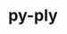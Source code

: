 ---
title: "py-ply"
layout: cache
categories: [package, develop-2024-05-12]
meta: {"versions": ["3.11"], "compilers": ["apple-clang@=15.0.0", "cce@=15.0.1", "gcc@=11.1.0", "gcc@=11.4.0", "gcc@=12.3.0", "gcc@=7.3.1", "gcc@=7.5.0", "gcc@=9.4.0", "oneapi@=2024.0.0"], "oss": ["amzn2", "rhel8", "ubuntu18.04", "ubuntu20.04", "ubuntu22.04", "ventura"], "platforms": ["darwin", "linux"], "targets": ["aarch64", "neoverse_n1", "neoverse_v1", "neoverse_v2", "ppc64le", "x86_64_v3", "zen4"], "stacks": ["aws-isc", "aws-isc-aarch64", "data-vis-sdk", "e4s", "e4s-cray-rhel", "e4s-neoverse-v2", "e4s-neoverse_v1", "e4s-oneapi", "e4s-power", "ml-darwin-aarch64-mps", "ml-linux-x86_64-cpu", "ml-linux-x86_64-cuda", "radiuss", "root", "tutorial"], "num_specs": 18, "num_specs_by_stack": {"ml-darwin-aarch64-mps": 2, "root": 18, "aws-isc-aarch64": 2, "aws-isc": 1, "e4s-cray-rhel": 1, "radiuss": 1, "e4s-power": 1, "data-vis-sdk": 1, "e4s-neoverse_v1": 1, "e4s-neoverse-v2": 1, "e4s": 2, "ml-linux-x86_64-cuda": 3, "ml-linux-x86_64-cpu": 3, "tutorial": 1, "e4s-oneapi": 1}}
spec_details: [{"hash": "lqo5tcrd6m3wlqwizxe5b6z5lybplxhj", "compiler": "apple-clang@=15.0.0", "versions": ["3.11"], "os": "ventura", "platform": "darwin", "target": "aarch64", "variants": ["build_system=python_pip"], "stacks": ["ml-darwin-aarch64-mps", "root"], "size": "-", "tarball": "https://binaries.spack.io/releases/develop-2024-05-12/build_cache/darwin-ventura-aarch64/apple-clang-15.0.0/py-ply-3.11/darwin-ventura-aarch64-apple-clang-15.0.0-py-ply-3.11-lqo5tcrd6m3wlqwizxe5b6z5lybplxhj.spack"}, {"hash": "oqkxh7ea2s5xlph6g7vdjbrogrobdqpa", "compiler": "apple-clang@=15.0.0", "versions": ["3.11"], "os": "ventura", "platform": "darwin", "target": "aarch64", "variants": ["build_system=python_pip"], "stacks": ["ml-darwin-aarch64-mps", "root"], "size": "-", "tarball": "https://binaries.spack.io/releases/develop-2024-05-12/build_cache/darwin-ventura-aarch64/apple-clang-15.0.0/py-ply-3.11/darwin-ventura-aarch64-apple-clang-15.0.0-py-ply-3.11-oqkxh7ea2s5xlph6g7vdjbrogrobdqpa.spack"}, {"hash": "ytjjxk7eicmgnldwpi4htjpqc6ojneq6", "compiler": "gcc@=7.3.1", "versions": ["3.11"], "os": "amzn2", "platform": "linux", "target": "aarch64", "variants": ["build_system=python_pip"], "stacks": ["root", "aws-isc-aarch64"], "size": "-", "tarball": "https://binaries.spack.io/releases/develop-2024-05-12/build_cache/linux-amzn2-aarch64/gcc-7.3.1/py-ply-3.11/linux-amzn2-aarch64-gcc-7.3.1-py-ply-3.11-ytjjxk7eicmgnldwpi4htjpqc6ojneq6.spack"}, {"hash": "xtaoqhyyg56zdhcoszj3bxrd7st2f3bv", "compiler": "gcc@=7.3.1", "versions": ["3.11"], "os": "amzn2", "platform": "linux", "target": "neoverse_n1", "variants": ["build_system=python_pip"], "stacks": ["root", "aws-isc-aarch64"], "size": "-", "tarball": "https://binaries.spack.io/releases/develop-2024-05-12/build_cache/linux-amzn2-neoverse_n1/gcc-7.3.1/py-ply-3.11/linux-amzn2-neoverse_n1-gcc-7.3.1-py-ply-3.11-xtaoqhyyg56zdhcoszj3bxrd7st2f3bv.spack"}, {"hash": "zlttjayjttiepyn24dz374lt7ozeni77", "compiler": "gcc@=7.3.1", "versions": ["3.11"], "os": "amzn2", "platform": "linux", "target": "x86_64_v3", "variants": ["build_system=python_pip"], "stacks": ["aws-isc", "root"], "size": "-", "tarball": "https://binaries.spack.io/releases/develop-2024-05-12/build_cache/linux-amzn2-x86_64_v3/gcc-7.3.1/py-ply-3.11/linux-amzn2-x86_64_v3-gcc-7.3.1-py-ply-3.11-zlttjayjttiepyn24dz374lt7ozeni77.spack"}, {"hash": "hrw7tv7s4w6u6y4wb5cukvtvolgffvfr", "compiler": "cce@=15.0.1", "versions": ["3.11"], "os": "rhel8", "platform": "linux", "target": "zen4", "variants": ["build_system=python_pip"], "stacks": ["root", "e4s-cray-rhel"], "size": "-", "tarball": "https://binaries.spack.io/releases/develop-2024-05-12/build_cache/linux-rhel8-zen4/cce-15.0.1/py-ply-3.11/linux-rhel8-zen4-cce-15.0.1-py-ply-3.11-hrw7tv7s4w6u6y4wb5cukvtvolgffvfr.spack"}, {"hash": "2rkdbyzxubeaeu3jnap5cwlchukhy7ez", "compiler": "gcc@=7.5.0", "versions": ["3.11"], "os": "ubuntu18.04", "platform": "linux", "target": "x86_64_v3", "variants": ["build_system=python_pip"], "stacks": ["radiuss", "root"], "size": "-", "tarball": "https://binaries.spack.io/releases/develop-2024-05-12/build_cache/linux-ubuntu18.04-x86_64_v3/gcc-7.5.0/py-ply-3.11/linux-ubuntu18.04-x86_64_v3-gcc-7.5.0-py-ply-3.11-2rkdbyzxubeaeu3jnap5cwlchukhy7ez.spack"}, {"hash": "ooke3y3nj6sxih6aw3qtyyvwcs4y2rzi", "compiler": "gcc@=9.4.0", "versions": ["3.11"], "os": "ubuntu20.04", "platform": "linux", "target": "ppc64le", "variants": ["build_system=python_pip"], "stacks": ["e4s-power", "root"], "size": "-", "tarball": "https://binaries.spack.io/releases/develop-2024-05-12/build_cache/linux-ubuntu20.04-ppc64le/gcc-9.4.0/py-ply-3.11/linux-ubuntu20.04-ppc64le-gcc-9.4.0-py-ply-3.11-ooke3y3nj6sxih6aw3qtyyvwcs4y2rzi.spack"}, {"hash": "ojopvcwa3mk5fuzfnew4wgaf4rk6oiyy", "compiler": "gcc@=11.1.0", "versions": ["3.11"], "os": "ubuntu20.04", "platform": "linux", "target": "x86_64_v3", "variants": ["build_system=python_pip"], "stacks": ["data-vis-sdk", "root"], "size": "-", "tarball": "https://binaries.spack.io/releases/develop-2024-05-12/build_cache/linux-ubuntu20.04-x86_64_v3/gcc-11.1.0/py-ply-3.11/linux-ubuntu20.04-x86_64_v3-gcc-11.1.0-py-ply-3.11-ojopvcwa3mk5fuzfnew4wgaf4rk6oiyy.spack"}, {"hash": "nvbo54zp3ss75fe4ev6oimqfxhnenygt", "compiler": "gcc@=11.4.0", "versions": ["3.11"], "os": "ubuntu22.04", "platform": "linux", "target": "neoverse_v1", "variants": ["build_system=python_pip"], "stacks": ["root", "e4s-neoverse_v1"], "size": "-", "tarball": "https://binaries.spack.io/releases/develop-2024-05-12/build_cache/linux-ubuntu22.04-neoverse_v1/gcc-11.4.0/py-ply-3.11/linux-ubuntu22.04-neoverse_v1-gcc-11.4.0-py-ply-3.11-nvbo54zp3ss75fe4ev6oimqfxhnenygt.spack"}, {"hash": "7opt2shlmtux46xctv64pze7ailo2vk3", "compiler": "gcc@=11.4.0", "versions": ["3.11"], "os": "ubuntu22.04", "platform": "linux", "target": "neoverse_v2", "variants": ["build_system=python_pip"], "stacks": ["e4s-neoverse-v2", "root"], "size": "-", "tarball": "https://binaries.spack.io/releases/develop-2024-05-12/build_cache/linux-ubuntu22.04-neoverse_v2/gcc-11.4.0/py-ply-3.11/linux-ubuntu22.04-neoverse_v2-gcc-11.4.0-py-ply-3.11-7opt2shlmtux46xctv64pze7ailo2vk3.spack"}, {"hash": "34v2q3tobrq4tyhx7xq6kk7pefhft3al", "compiler": "gcc@=11.4.0", "versions": ["3.11"], "os": "ubuntu22.04", "platform": "linux", "target": "x86_64_v3", "variants": ["build_system=python_pip"], "stacks": ["e4s", "root"], "size": "-", "tarball": "https://binaries.spack.io/releases/develop-2024-05-12/build_cache/linux-ubuntu22.04-x86_64_v3/gcc-11.4.0/py-ply-3.11/linux-ubuntu22.04-x86_64_v3-gcc-11.4.0-py-ply-3.11-34v2q3tobrq4tyhx7xq6kk7pefhft3al.spack"}, {"hash": "3sppm5tpkmlgwaqnwqtxdlnh3mty5552", "compiler": "gcc@=11.4.0", "versions": ["3.11"], "os": "ubuntu22.04", "platform": "linux", "target": "x86_64_v3", "variants": ["build_system=python_pip"], "stacks": ["ml-linux-x86_64-cuda", "root", "ml-linux-x86_64-cpu"], "size": "-", "tarball": "https://binaries.spack.io/releases/develop-2024-05-12/build_cache/linux-ubuntu22.04-x86_64_v3/gcc-11.4.0/py-ply-3.11/linux-ubuntu22.04-x86_64_v3-gcc-11.4.0-py-ply-3.11-3sppm5tpkmlgwaqnwqtxdlnh3mty5552.spack"}, {"hash": "4nmfp2zblmi4rsedecasdj7u3y5bfvly", "compiler": "gcc@=11.4.0", "versions": ["3.11"], "os": "ubuntu22.04", "platform": "linux", "target": "x86_64_v3", "variants": ["build_system=python_pip"], "stacks": ["e4s", "root"], "size": "-", "tarball": "https://binaries.spack.io/releases/develop-2024-05-12/build_cache/linux-ubuntu22.04-x86_64_v3/gcc-11.4.0/py-ply-3.11/linux-ubuntu22.04-x86_64_v3-gcc-11.4.0-py-ply-3.11-4nmfp2zblmi4rsedecasdj7u3y5bfvly.spack"}, {"hash": "gzoupfqfpc4u7kfseiqof5p4b3ksifv5", "compiler": "gcc@=11.4.0", "versions": ["3.11"], "os": "ubuntu22.04", "platform": "linux", "target": "x86_64_v3", "variants": ["build_system=python_pip"], "stacks": ["ml-linux-x86_64-cuda", "root", "ml-linux-x86_64-cpu"], "size": "-", "tarball": "https://binaries.spack.io/releases/develop-2024-05-12/build_cache/linux-ubuntu22.04-x86_64_v3/gcc-11.4.0/py-ply-3.11/linux-ubuntu22.04-x86_64_v3-gcc-11.4.0-py-ply-3.11-gzoupfqfpc4u7kfseiqof5p4b3ksifv5.spack"}, {"hash": "dck6t2h3eys6zuo5753vkhf2ydghiwxk", "compiler": "gcc@=11.4.0", "versions": ["3.11"], "os": "ubuntu22.04", "platform": "linux", "target": "x86_64_v3", "variants": ["build_system=python_pip"], "stacks": ["ml-linux-x86_64-cuda", "root", "ml-linux-x86_64-cpu"], "size": "-", "tarball": "https://binaries.spack.io/releases/develop-2024-05-12/build_cache/linux-ubuntu22.04-x86_64_v3/gcc-11.4.0/py-ply-3.11/linux-ubuntu22.04-x86_64_v3-gcc-11.4.0-py-ply-3.11-dck6t2h3eys6zuo5753vkhf2ydghiwxk.spack"}, {"hash": "h3kjtonxgykbtl6qhwbceyvzabjiowjy", "compiler": "gcc@=12.3.0", "versions": ["3.11"], "os": "ubuntu22.04", "platform": "linux", "target": "x86_64_v3", "variants": ["build_system=python_pip"], "stacks": ["tutorial", "root"], "size": "-", "tarball": "https://binaries.spack.io/releases/develop-2024-05-12/build_cache/linux-ubuntu22.04-x86_64_v3/gcc-12.3.0/py-ply-3.11/linux-ubuntu22.04-x86_64_v3-gcc-12.3.0-py-ply-3.11-h3kjtonxgykbtl6qhwbceyvzabjiowjy.spack"}, {"hash": "vgbdhdix4shh3yyqsciimttrwizgvmze", "compiler": "oneapi@=2024.0.0", "versions": ["3.11"], "os": "ubuntu22.04", "platform": "linux", "target": "x86_64_v3", "variants": ["build_system=python_pip"], "stacks": ["root", "e4s-oneapi"], "size": "-", "tarball": "https://binaries.spack.io/releases/develop-2024-05-12/build_cache/linux-ubuntu22.04-x86_64_v3/oneapi-2024.0.0/py-ply-3.11/linux-ubuntu22.04-x86_64_v3-oneapi-2024.0.0-py-ply-3.11-vgbdhdix4shh3yyqsciimttrwizgvmze.spack"}]
---